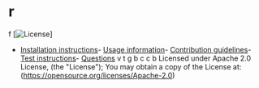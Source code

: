 # r
f
[![License](https://img.shields.io/badge/License-Apache%202.0-blue.svg)]
- [Installation instructions](#Installation-instructions)- [Usage information](#Usage-information)- [Contribution guidelines](#Contribution-guidelines)- [Test instructions](#Test-instructions)- [Questions](#Questions)
v
t
g
b
c
c
b
Licensed under Apache 2.0 License, (the "License");
  You may obtain a copy of the License at:
  (https://opensource.org/licenses/Apache-2.0)
